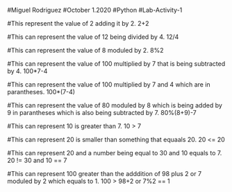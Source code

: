 #Miguel Rodriguez
#October 1.2020
#Python
#Lab-Activity-1

#This represent the value of 2 adding it by 2.
2+2

#This can represent the value of 12 being divided by 4.
12/4

#This can represent the value of 8 moduled by 2.
8%2

#This can represent the value of 100 multiplied by 7 that is being subtracted by 4.
100*7-4

#This can represent the value of 100 multiplied by 7 and 4 which are in parantheses.
100*(7-4)

#This can represent the value of 80 moduled by 8 which is being added by 9 in parantheses which is also being subtracted by 7.
80%(8+9)-7

#This can represent 10 is greater than 7.
10 > 7

#This can represent 20 is smaller than something that equaals 20.
20 <= 20

#This can represent 20 and a number being equal to 30 and 10 equals to 7.
20 != 30 and 10 == 7

#This can represent 100 greater than the adddition of 98 plus 2 or 7 moduled by 2 which equals to 1.
100 > 98+2 or 7%2 == 1
